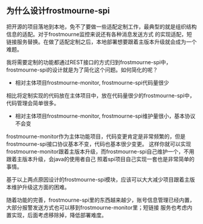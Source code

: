 ## 为什么设计frostmourne-spi

把开源的项目落地到本地，免不了要做一些适配定制工作，最典型的就是组织结构信息的适配。对于frostmourne监控来说还有各种消息发送方式
的实现适配，短链接服务替换。在做了适配定制之后，本地部署想要跟着主版本升级就会成为一个难题。  

我将需要定制的功能都通过REST接口的方式归到frostmourne-spi中，frostmourne-spi的设计就是为了简化这个问题。如何简化的呢？  

* 相对主体项目frostmourne-monitor, frostmourne-spi代码量很少

相比将定制实现的代码放在主体项目中，放在代码量很少的frostmourne-spi中，代码管理会简单很多。

* 相对主体项目frostmourne-monitor, frostmourne-spi维护量很小，基本协议不会变

frostmourne-monitor作为主体功能项目，代码变更肯定是非常频繁的，但是frostmourne-spi接口协议基本不变，代码也基本很少变更。
这样你就可以实现frostmourne-monitor跟着主版本升级，而frostmourne-spi自己维护一个，不用跟着主版本升级，会java的使用者自己
照着spi项目自己实现一套也是非常简单的事情。  

基于以上两点原因设计的frostmourne-spi模块，应该可以大大减少项目跟着主版本维护升级这方面的困难。  

随着功能的完善，frostmourne-spi里的东西越来越少，账号信息管理已经内置，大部分报警发送方式也可以移到frostmourne-monitor里；短链接
服务也考虑内置实现，后面考虑移除掉，降低部署难度。